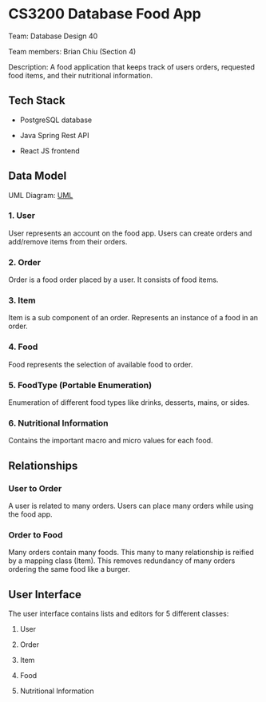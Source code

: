 # CS3200 Database Food App

Team: Database Design 40

Team members: Brian Chiu (Section 4)

Description: A food application that keeps track of users orders, requested food items, and their nutritional information.

## Tech Stack

- PostgreSQL database

- Java Spring Rest API

- React JS frontend

## Data Model

UML Diagram: [UML](db_design_final_project_UML.pdf)

### 1. User

User represents an account on the food app. Users can create orders and add/remove items from their orders.

### 2. Order

Order is a food order placed by a user. It consists of food items.

### 3. Item

Item is a sub component of an order. Represents an instance of a food in an order.

### 4. Food

Food represents the selection of available food to order.

### 5. FoodType (Portable Enumeration)

Enumeration of different food types like drinks, desserts, mains, or sides.

### 6. Nutritional Information

Contains the important macro and micro values for each food.

## Relationships

### User to Order

A user is related to many orders. Users can place many orders while using the food app.

### Order to Food

Many orders contain many foods. This many to many relationship is reified by a mapping class (Item). This removes redundancy of many orders ordering the same food like a burger.

## User Interface

The user interface contains lists and editors for 5 different classes:

1. User

2. Order

3. Item

4. Food

5. Nutritional Information
